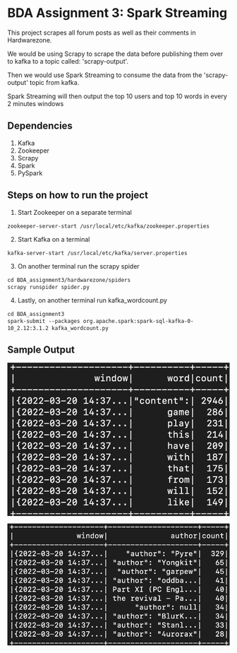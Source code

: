 <h1>BDA Assignment 3: Spark Streaming</h1>

This project scrapes all forum posts as well as their comments in Hardwarezone.

We would be using Scrapy to scrape the data before publishing them over to kafka to a topic called: 'scrapy-output'. 

Then we would use Spark Streaming to consume the data from the 'scrapy-output' topic from kafka. 

Spark Streaming will then output the top 10 users and top 10 words in every 2 minutes windows

<h2>Dependencies</h2>

1. Kafka
2. Zookeeper
3. Scrapy
4. Spark
5. PySpark

<h2>Steps on how to run the project</h2>

1. Start Zookeeper on a separate terminal
```
zookeeper-server-start /usr/local/etc/kafka/zookeeper.properties
```

2. Start Kafka on a terminal
```
kafka-server-start /usr/local/etc/kafka/server.properties
```

3. On another terminal run the scrapy spider
```
cd BDA_assignment3/hardwarezone/spiders
scrapy runspider spider.py
```

4. Lastly, on another terminal run kafka_wordcount.py
```
cd BDA_assignment3
spark-submit --packages org.apache.spark:spark-sql-kafka-0-10_2.12:3.1.2 kafka_wordcount.py
```

<h2>Sample Output</h2>

![Alt text](/sample_output/top_words.png?raw=true "Top 10 words within last 2 minute window")

![Alt text](/sample_output/top_users.png?raw=true "Top 10 users within last 2 minute window")
